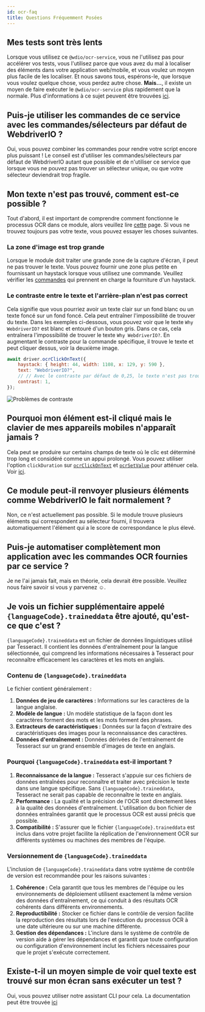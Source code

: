 ```yaml
---
id: ocr-faq
title: Questions Fréquemment Posées
---
```


## Mes tests sont très lents

Lorsque vous utilisez ce `@wdio/ocr-service`, vous ne l'utilisez pas pour accélérer vos tests, vous l'utilisez parce que vous avez du mal à localiser des éléments dans votre application web/mobile, et vous voulez un moyen plus facile de les localiser. Et nous savons tous, espérons-le, que lorsque vous voulez quelque chose, vous perdez autre chose. **Mais...**, il existe un moyen de faire exécuter le `@wdio/ocr-service` plus rapidement que la normale. Plus d'informations à ce sujet peuvent être trouvées [ici](./more-test-optimization).

## Puis-je utiliser les commandes de ce service avec les commandes/sélecteurs par défaut de WebdriverIO ?

Oui, vous pouvez combiner les commandes pour rendre votre script encore plus puissant ! Le conseil est d'utiliser les commandes/sélecteurs par défaut de WebdriverIO autant que possible et de n'utiliser ce service que lorsque vous ne pouvez pas trouver un sélecteur unique, ou que votre sélecteur deviendrait trop fragile.

## Mon texte n'est pas trouvé, comment est-ce possible ?

Tout d'abord, il est important de comprendre comment fonctionne le processus OCR dans ce module, alors veuillez lire [cette](./ocr-testing) page. Si vous ne trouvez toujours pas votre texte, vous pouvez essayer les choses suivantes.

### La zone d'image est trop grande

Lorsque le module doit traiter une grande zone de la capture d'écran, il peut ne pas trouver le texte. Vous pouvez fournir une zone plus petite en fournissant un haystack lorsque vous utilisez une commande. Veuillez vérifier les [commandes](./ocr-click-on-text) qui prennent en charge la fourniture d'un haystack.

### Le contraste entre le texte et l'arrière-plan n'est pas correct

Cela signifie que vous pourriez avoir un texte clair sur un fond blanc ou un texte foncé sur un fond foncé. Cela peut entraîner l'impossibilité de trouver du texte. Dans les exemples ci-dessous, vous pouvez voir que le texte `Why WebdriverIO?` est blanc et entouré d'un bouton gris. Dans ce cas, cela entraînera l'impossibilité de trouver le texte `Why WebdriverIO?`. En augmentant le contraste pour la commande spécifique, il trouve le texte et peut cliquer dessus, voir la deuxième image.

```js
await driver.ocrClickOnText({
    haystack: { height: 44, width: 1108, x: 129, y: 590 },
    text: "WebdriverIO?",
    // // Avec le contraste par défaut de 0,25, le texte n'est pas trouvé
    contrast: 1,
});
```

![Problèmes de contraste](/img/ocr/increased-contrast.jpg)

## Pourquoi mon élément est-il cliqué mais le clavier de mes appareils mobiles n'apparaît jamais ?

Cela peut se produire sur certains champs de texte où le clic est déterminé trop long et considéré comme un appui prolongé. Vous pouvez utiliser l'option `clickDuration` sur [`ocrClickOnText`](./ocr-click-on-text) et [`ocrSetValue`](./ocr-set-value) pour atténuer cela. Voir [ici](./ocr-click-on-text#options).

## Ce module peut-il renvoyer plusieurs éléments comme WebdriverIO le fait normalement ?

Non, ce n'est actuellement pas possible. Si le module trouve plusieurs éléments qui correspondent au sélecteur fourni, il trouvera automatiquement l'élément qui a le score de correspondance le plus élevé.

## Puis-je automatiser complètement mon application avec les commandes OCR fournies par ce service ?

Je ne l'ai jamais fait, mais en théorie, cela devrait être possible. Veuillez nous faire savoir si vous y parvenez ☺️.

## Je vois un fichier supplémentaire appelé `{languageCode}.traineddata` être ajouté, qu'est-ce que c'est ?

`{languageCode}.traineddata` est un fichier de données linguistiques utilisé par Tesseract. Il contient les données d'entraînement pour la langue sélectionnée, qui comprend les informations nécessaires à Tesseract pour reconnaître efficacement les caractères et les mots en anglais.

### Contenu de `{languageCode}.traineddata`

Le fichier contient généralement :

1. **Données de jeu de caractères :** Informations sur les caractères de la langue anglaise.
1. **Modèle de langue :** Un modèle statistique de la façon dont les caractères forment des mots et les mots forment des phrases.
1. **Extracteurs de caractéristiques :** Données sur la façon d'extraire des caractéristiques des images pour la reconnaissance des caractères.
1. **Données d'entraînement :** Données dérivées de l'entraînement de Tesseract sur un grand ensemble d'images de texte en anglais.

### Pourquoi `{languageCode}.traineddata` est-il important ?

1. **Reconnaissance de la langue :** Tesseract s'appuie sur ces fichiers de données entraînées pour reconnaître et traiter avec précision le texte dans une langue spécifique. Sans `{languageCode}.traineddata`, Tesseract ne serait pas capable de reconnaître le texte en anglais.
1. **Performance :** La qualité et la précision de l'OCR sont directement liées à la qualité des données d'entraînement. L'utilisation du bon fichier de données entraînées garantit que le processus OCR est aussi précis que possible.
1. **Compatibilité :** S'assurer que le fichier `{languageCode}.traineddata` est inclus dans votre projet facilite la réplication de l'environnement OCR sur différents systèmes ou machines des membres de l'équipe.

### Versionnement de `{languageCode}.traineddata`

L'inclusion de `{languageCode}.traineddata` dans votre système de contrôle de version est recommandée pour les raisons suivantes :

1. **Cohérence :** Cela garantit que tous les membres de l'équipe ou les environnements de déploiement utilisent exactement la même version des données d'entraînement, ce qui conduit à des résultats OCR cohérents dans différents environnements.
1. **Reproductibilité :** Stocker ce fichier dans le contrôle de version facilite la reproduction des résultats lors de l'exécution du processus OCR à une date ultérieure ou sur une machine différente.
1. **Gestion des dépendances :** L'inclure dans le système de contrôle de version aide à gérer les dépendances et garantit que toute configuration ou configuration d'environnement inclut les fichiers nécessaires pour que le projet s'exécute correctement.

## Existe-t-il un moyen simple de voir quel texte est trouvé sur mon écran sans exécuter un test ?

Oui, vous pouvez utiliser notre assistant CLI pour cela. La documentation peut être trouvée [ici](./cli-wizard)